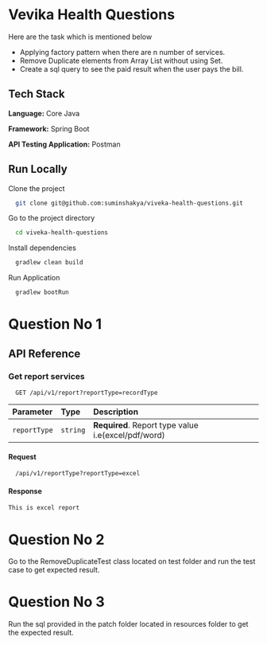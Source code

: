 
# Vevika Health Questions
  Here are the task which is mentioned below 
   - Applying factory pattern when there are n number of services. 
   - Remove Duplicate elements from Array List without using Set. 
   - Create a sql query to see the paid result when the user pays the bill. 


## Tech Stack

**Language:** Core Java

**Framework:** Spring Boot

**API Testing Application:** Postman

## Run Locally

Clone the project

```bash
  git clone git@github.com:suminshakya/viveka-health-questions.git
```

Go to the project directory

```bash
  cd viveka-health-questions
```

Install dependencies

```bash
  gradlew clean build
```
Run Application
```bash
  gradlew bootRun
```

# Question No 1
## API Reference


### Get report services

```http
  GET /api/v1/report?reportType=recordType 
```

| Parameter | Type     | Description                       |
| :-------- | :------- | :-------------------------------- |
| `reportType`      | `string` | **Required**.  Report type value i.e(excel/pdf/word)|


#### Request

```http
  /api/v1/reportType?reportType=excel
```

#### Response
```
This is excel report

```
# Question No 2

Go to the RemoveDuplicateTest class located on test folder and run the test case to get expected result.

# Question No 3
Run the sql provided in the patch folder located in resources folder to get the expected result.




